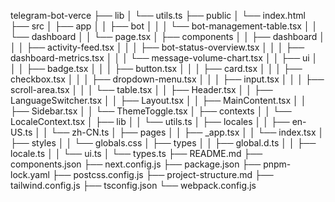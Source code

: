 telegram-bot-verce
├── lib
│   └── utils.ts
├── public
│   └── index.html
├── src
│   ├── app
│   │   ├── bot
│   │   │   └── bot-management-table.tsx
│   │   └── dashboard
│   │       └── page.tsx
│   ├── components
│   │   ├── dashboard
│   │   │   ├── activity-feed.tsx
│   │   │   ├── bot-status-overview.tsx
│   │   │   ├── dashboard-metrics.tsx
│   │   │   └── message-volume-chart.tsx
│   │   ├── ui
│   │   │   ├── badge.tsx
│   │   │   ├── button.tsx
│   │   │   ├── card.tsx
│   │   │   ├── checkbox.tsx
│   │   │   ├── dropdown-menu.tsx
│   │   │   ├── input.tsx
│   │   │   ├── scroll-area.tsx
│   │   │   └── table.tsx
│   │   ├── Header.tsx
│   │   ├── LanguageSwitcher.tsx
│   │   ├── Layout.tsx
│   │   ├── MainContent.tsx
│   │   ├── Sidebar.tsx
│   │   └── ThemeToggle.tsx
│   ├── contexts
│   │   └── LocaleContext.tsx
│   ├── lib
│   │   └── utils.ts
│   ├── locales
│   │   ├── en-US.ts
│   │   └── zh-CN.ts
│   ├── pages
│   │   ├── _app.tsx
│   │   └── index.tsx
│   ├── styles
│   │   └── globals.css
│   ├── types
│   │   ├── global.d.ts
│   │   ├── locale.ts
│   │   └── ui.ts
│   └── types.ts
├── README.md
├── components.json
├── next.config.js
├── package.json
├── pnpm-lock.yaml
├── postcss.config.js
├── project-structure.md
├── tailwind.config.js
├── tsconfig.json
└── webpack.config.js
